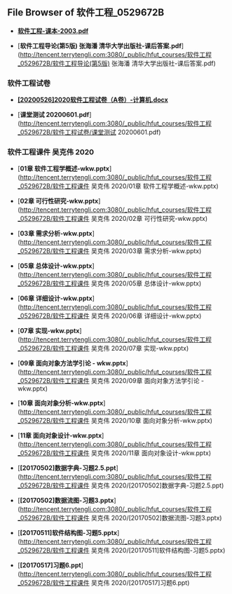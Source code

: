 ## File Browser of 软件工程_0529672B

- [**软件工程-课本-2003.pdf**](http://tencent.terrytengli.com:3080/_public/hfut_courses/软件工程_0529672B/软件工程-课本-2003.pdf)

- [**软件工程导论(第5版) 张海潘 清华大学出版社-课后答案.pdf**](http://tencent.terrytengli.com:3080/_public/hfut_courses/软件工程_0529672B/软件工程导论(第5版) 张海潘 清华大学出版社-课后答案.pdf)

### 软件工程试卷

- [**[20200526]2020软件工程试卷（A卷）-计算机.docx**](http://tencent.terrytengli.com:3080/_public/hfut_courses/软件工程_0529672B/软件工程试卷/[20200526]2020软件工程试卷（A卷）-计算机.docx)

- [**课堂测试 20200601.pdf**](http://tencent.terrytengli.com:3080/_public/hfut_courses/软件工程_0529672B/软件工程试卷/课堂测试 20200601.pdf)

### 软件工程课件 吴克伟 2020

- [**01章 软件工程学概述-wkw.pptx**](http://tencent.terrytengli.com:3080/_public/hfut_courses/软件工程_0529672B/软件工程课件 吴克伟 2020/01章 软件工程学概述-wkw.pptx)

- [**02章 可行性研究-wkw.pptx**](http://tencent.terrytengli.com:3080/_public/hfut_courses/软件工程_0529672B/软件工程课件 吴克伟 2020/02章 可行性研究-wkw.pptx)

- [**03章 需求分析-wkw.pptx**](http://tencent.terrytengli.com:3080/_public/hfut_courses/软件工程_0529672B/软件工程课件 吴克伟 2020/03章 需求分析-wkw.pptx)

- [**05章 总体设计-wkw.pptx**](http://tencent.terrytengli.com:3080/_public/hfut_courses/软件工程_0529672B/软件工程课件 吴克伟 2020/05章 总体设计-wkw.pptx)

- [**06章 详细设计-wkw.pptx**](http://tencent.terrytengli.com:3080/_public/hfut_courses/软件工程_0529672B/软件工程课件 吴克伟 2020/06章 详细设计-wkw.pptx)

- [**07章 实现-wkw.pptx**](http://tencent.terrytengli.com:3080/_public/hfut_courses/软件工程_0529672B/软件工程课件 吴克伟 2020/07章 实现-wkw.pptx)

- [**09章 面向对象方法学引论 - wkw.pptx**](http://tencent.terrytengli.com:3080/_public/hfut_courses/软件工程_0529672B/软件工程课件 吴克伟 2020/09章 面向对象方法学引论 - wkw.pptx)

- [**10章 面向对象分析-wkw.pptx**](http://tencent.terrytengli.com:3080/_public/hfut_courses/软件工程_0529672B/软件工程课件 吴克伟 2020/10章 面向对象分析-wkw.pptx)

- [**11章 面向对象设计-wkw.pptx**](http://tencent.terrytengli.com:3080/_public/hfut_courses/软件工程_0529672B/软件工程课件 吴克伟 2020/11章 面向对象设计-wkw.pptx)

- [**[20170502]数据字典-习题2.5.ppt**](http://tencent.terrytengli.com:3080/_public/hfut_courses/软件工程_0529672B/软件工程课件 吴克伟 2020/[20170502]数据字典-习题2.5.ppt)

- [**[20170502]数据流图-习题3.pptx**](http://tencent.terrytengli.com:3080/_public/hfut_courses/软件工程_0529672B/软件工程课件 吴克伟 2020/[20170502]数据流图-习题3.pptx)

- [**[20170511]软件结构图-习题5.pptx**](http://tencent.terrytengli.com:3080/_public/hfut_courses/软件工程_0529672B/软件工程课件 吴克伟 2020/[20170511]软件结构图-习题5.pptx)

- [**[20170517]习题6.ppt**](http://tencent.terrytengli.com:3080/_public/hfut_courses/软件工程_0529672B/软件工程课件 吴克伟 2020/[20170517]习题6.ppt)
